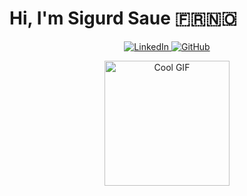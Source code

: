 # Hi, I'm **Sigurd Saue** 🇫🇷🇳🇴

<p align="center">
  <a href="https://www.linkedin.com/in/sigurd-saue-197243207/" target="_blank">
    <img alt="LinkedIn" src="https://img.shields.io/badge/linkedin-%230077B5.svg?&style=for-the-badge&logo=linkedin&logoColor=white" />
  </a>
  <a href="https://github.com/SigurdST" target="_blank">
    <img alt="GitHub" src="https://img.shields.io/badge/GitHub-%2312100E.svg?&style=for-the-badge&logo=Github&logoColor=white" />
  </a>
</p>

<p align="center">
  <img src="https://media.giphy.com/media/JqmupuTVZYaQX5s094/giphy.gif" alt="Cool GIF" width="200" />
</p>
